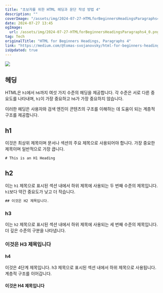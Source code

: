 ```yaml
---
title: "초보자를 위한 HTML 헤딩과 문단 작성 방법 4"
description: ""
coverImage: "/assets/img/2024-07-27-HTMLforBeginnersHeadingsParagraphs4_0.png"
date: 2024-07-27 13:45
ogImage: 
  url: /assets/img/2024-07-27-HTMLforBeginnersHeadingsParagraphs4_0.png
tag: Tech
originalTitle: "HTML for Beginners Headings, Paragraphs 4"
link: "https://medium.com/@tomas-svojanovsky/html-for-beginners-headings-paragraphs-4-ee3724fca7e8"
isUpdated: true
---
```





<img src="/assets/img/2024-07-27-HTMLforBeginnersHeadingsParagraphs4_0.png" />

## 헤딩

HTML은 `h1`에서 `h6`까지 여섯 가지 수준의 헤딩을 제공합니다. 각 수준은 서로 다른 중요도를 나타내며, `h1`이 가장 중요하고 `h6`가 가장 중요하지 않습니다.

이러한 헤딩은 사용자와 검색 엔진이 콘텐츠의 구조를 이해하는 데 도움이 되는 계층적 구조를 제공합니다.

<div class="content-ad"></div>

## h1

이것은 최상위 제목이며 문서나 섹션의 주요 제목으로 사용되어야 합니다. 가장 중요한 제목이며 일반적으로 가장 큽니다.

```js
# This is an H1 Heading
```

## h2

<div class="content-ad"></div>

이는 `h1` 제목으로 표시된 섹션 내에서 하위 제목에 사용되는 두 번째 수준의 제목입니다. `h1`보다 약간 중요도가 낮고 더 작습니다.

```js
## 이것은 H2 제목입니다.
```

### h3

이는 `h2` 제목으로 표시된 섹션 내에서 하위 제목에 사용되는 세 번째 수준의 제목입니다. 더 깊은 수준의 구분을 나타냅니다.

<div class="content-ad"></div>


### 이것은 H3 제목입니다

#### h4

이것은 4단계 제목입니다. h3 제목으로 표시된 섹션 내에서 하위 제목으로 사용됩니다.
계층적 구조를 이어갑니다.

#### 이것은 H4 제목입니다
